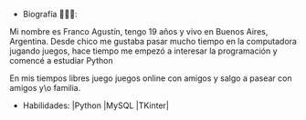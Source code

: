 - Biografía 🙋🏽‍♂️:

Mi nombre es Franco Agustín, tengo 19 años y vivo en Buenos Aires, Argentina. 
Desde chico me gustaba pasar mucho tiempo en la computadora jugando juegos,
hace tiempo me empezó a interesar la programación y comencé a estudiar Python

En mis tiempos libres juego juegos online con amigos y salgo a pasear con amigos y\o familia.

- Habilidades:
|Python
|MySQL
|TKinter|
